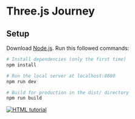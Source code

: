 # Three.js Journey

## Setup
Download [Node.js](https://nodejs.org/en/download/).
Run this followed commands:

``` bash
# Install dependencies (only the first time)
npm install

# Run the local server at localhost:8080
npm run dev

# Build for production in the dist/ directory
npm run build
```

<a href align="center"><img src="https://user-images.githubusercontent.com/76916192/140793817-065771f4-5fcf-4301-bc82-489d46d77797.gif" alt="HTML tutorial"  ></a>
